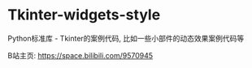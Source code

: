 # Tkinter-widgets-style
Python标准库 - Tkinter的案例代码, 比如一些小部件的动态效果案例代码等

B站主页: https://space.bilibili.com/9570945

